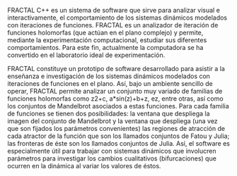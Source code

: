 FRACTAL C++ es un sistema de software que sirve para analizar visual e interactivamente, el comportamiento de los sistemas dinámicos modelados con iteraciones de funciones. FRACTAL es un analizador de iteración de funciones holomorfas (que actúan en el plano complejo) y permite, mediante la experimentación computacional, estudiar sus diferentes comportamientos. Para este fin, actualmente la computadora se ha convertido en el laboratorio ideal de experimentación.

FRACTAL constituye un prototipo de software desarrollado para asistir a la enseñanza e investigación de los sistemas dinámicos modelados con iteraciones de funciones en el plano. Así, bajo un ambiente sencillo de operar, FRACTAL permite analizar un conjunto muy variado de familias de funciones holomorfas como z2+c, a*sin(z)+b+z, ez, entre otras, así como los conjuntos de Mandelbrot asociados a estas funciones. Para cada familia de funciones se tienen dos posibilidades: la ventana que despliega la imagen del conjunto de Mandelbrot y la ventana que despliega (una vez que son fijados los parámetros convenientes) las regiones de atracción de cada atractor de la función que son los llamados conjuntos de Fatou y Julia; las fronteras de éste son los llamados conjuntos de Julia. Así, el software es especialmente útil para trabajar con sistemas dinámicos que involucren parámetros para investigar los cambios cualitativos (bifurcaciones) que ocurren en la dinámica al variar los valores de éstos.

